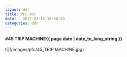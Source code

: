 ```yaml
---
layout: ddr
title: PFC #45
date:   2017-02-12 16:58:59
categories: ddr
---
```

#### **#45** TRIP MACHINE<span class="pull-right">{{ page.date | date_to_long_string }}</span>
![](/images/pfc/45_TRIP MACHINE.jpg)
